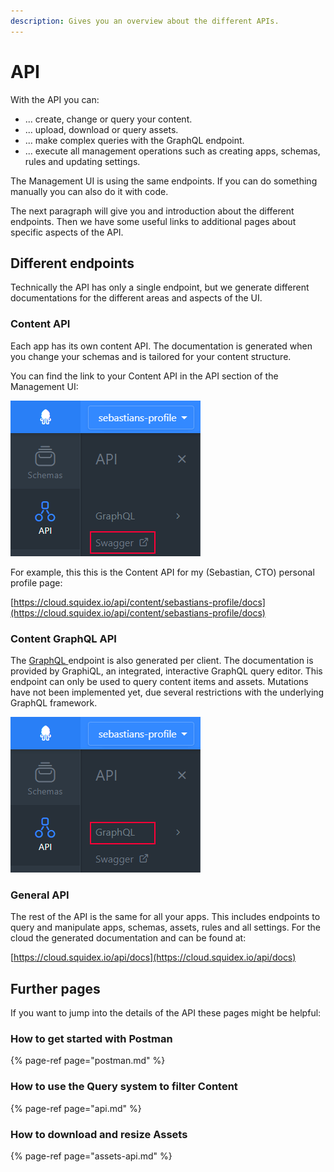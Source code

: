 ```yaml
---
description: Gives you an overview about the different APIs.
---
```


# API

With the API you can:

* ... create, change or query your content.
* ... upload, download or query assets.
* ... make complex queries with the GraphQL endpoint.
* ... execute all management operations such as creating apps, schemas, rules and updating settings.

The Management UI is using the same endpoints. If you can do something manually you can also do it with code.

The next paragraph will give you and introduction about the different endpoints. Then we have some useful links to additional pages about specific aspects of the API.

## Different endpoints

Technically the API has only a single endpoint, but we generate different documentations for the different areas and aspects of the UI.

### Content API

Each app has its own content API. The documentation is generated when you change your schemas and is tailored for your content structure.

You can find the link to your Content API in the API section of the Management UI:

![Link to content API](../../../.gitbook/assets/image%20%289%29.png)

For example, this this is the Content API for my \(Sebastian, CTO\) personal profile page:

[https://cloud.squidex.io/api/content/sebastians-profile/docs](https://cloud.squidex.io/api/content/sebastians-profile/docs)

### Content GraphQL API

The [GraphQL ](https://graphql.org/)endpoint is also generated per client. The documentation is provided by GraphiQL, an integrated, interactive GraphQL query editor. This endpoint can only be used to query content items and assets. Mutations have not been implemented yet, due several restrictions with the underlying GraphQL framework.

![Link to your GraphQL API](../../../.gitbook/assets/image%20%281%29.png)

### General API

The rest of the API is the same for all your apps. This includes endpoints to query and manipulate apps, schemas, assets, rules and all settings. For the cloud the generated documentation and can be found at:

[https://cloud.squidex.io/api/docs](https://cloud.squidex.io/api/docs)

## Further pages

If you want to jump into the details of the API these pages might be helpful:

### How to get started with Postman

{% page-ref page="postman.md" %}

### How to use the Query system to filter Content

{% page-ref page="api.md" %}

### How to download and resize Assets

{% page-ref page="assets-api.md" %}

## 

